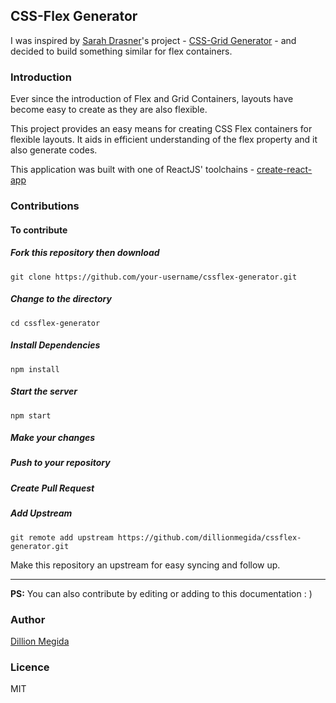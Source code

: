 ## CSS-Flex Generator

I was inspired by [Sarah Drasner](https://twitter.com/sarah_edo)'s project - [CSS-Grid Generator](https://cssgrid-generator.netlify.com/) - and decided to build something similar for flex containers.

### Introduction

Ever since the introduction of Flex and Grid Containers, layouts have become easy to create as they are also flexible.

This project provides an easy means for creating CSS Flex containers for flexible layouts.
It aids in efficient understanding of the flex property and it also generate codes.

This application was built with one of ReactJS' toolchains - [create-react-app](https://github.com/facebook/create-react-app)

### Contributions

#### To contribute
##### Fork this repository then download
```shell
git clone https://github.com/your-username/cssflex-generator.git
```
##### Change to the directory
```shell
cd cssflex-generator
```
##### Install Dependencies
```shell
npm install
```
##### Start the server
```shell
npm start
```
##### Make your changes

##### Push to your repository
##### Create Pull Request
##### Add Upstream
```shell
git remote add upstream https://github.com/dillionmegida/cssflex-generator.git
```
Make this repository an upstream for easy syncing and follow up.

-----

**PS:** You can also contribute by editing or adding to this documentation : )

### Author
[Dillion Megida](https://dillionmegida.com)

### Licence
MIT